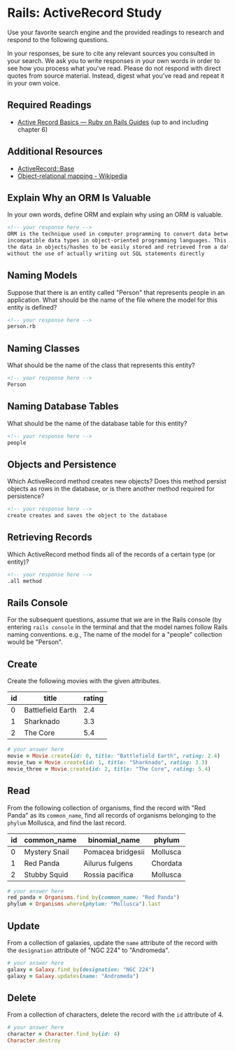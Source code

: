 # Rails: ActiveRecord Study

Use your favorite search engine and the provided readings to research and
respond to the following questions.

In your responses, be sure to cite any relevant sources you consulted in your
search. We ask you to write responses in your own words in order to see how you
process what you've read. Please do not respond with direct quotes from source
material. Instead, digest what you've read and repeat it in your own voice.

## Required Readings

-   [Active Record Basics — Ruby on Rails Guides](http://guides.rubyonrails.org/active_record_basics.html)
    (up to and including chapter 6)

## Additional Resources
-   [ActiveRecord::Base](http://api.rubyonrails.org/classes/ActiveRecord/Base.html)
-   [Object-relational mapping - Wikipedia](https://en.wikipedia.org/wiki/Object-relational_mapping)

## Explain Why an ORM Is Valuable

In your own words, define ORM and explain why using an ORM is valuable.

```md
<!-- your response here -->
ORM is the technique used in computer programming to convert data between
incompatible data types in object-oriented programming languages. This allows
the data in objects/hashes to be easily stored and retrieved from a databse
without the use of actually writing out SQL statements directly
```

## Naming Models

Suppose that there is an entity called "Person" that represents people in an
application. What should be the name of the file where the model for this entity
is defined?

```md
<!-- your response here -->
person.rb

```

## Naming Classes

What should be the name of the class that represents this entity?

```md
<!-- your response here -->
Person
```

## Naming Database Tables

What should be the name of the database table for this entity?

```md
<!-- your response here -->
people

```

## Objects and Persistence

Which ActiveRecord method creates new objects? Does this method persist objects
as rows in the database, or is there another method required for persistence?

```md
<!-- your response here -->
create creates and saves the object to the database
```

## Retrieving Records

Which ActiveRecord method finds all of the records of a certain type (or
entity)?

```md
<!-- your response here -->
.all method
```

## Rails Console

For the subsequent questions, assume that we are in the Rails console (by
entering `rails console` in the terminal and that the model names follow Rails
naming conventions.  e.g., The name of the model for a "people" collection would
be "Person".

## Create

Create the following movies with the given attributes.

| id | title | rating |
| --- | --- | --- |
| 0 | Battlefield Earth | 2.4 |
| 1 | Sharknado | 3.3 |
| 2 | The Core | 5.4 |

```ruby
# your answer here
movie = Movie.create(id: 0, title: "Battlefield Earth", rating: 2.4)
movie_two = Movie.create(id: 1, title: "Sharknado", rating: 3.3)
movie_three = Movie.create(id: 2, title: "The Core", rating: 5.4)
```

## Read

From the following collection of organisms, find the record with "Red Panda" as
its `common_name`, find all records of organisms belonging to the `phylum`
Mollusca, and find the last record.

| id | common_name | binomial_name | phylum |
| --- | --- | --- | --- |
| 0 | Mystery Snail | Pomacea bridgesii | Mollusca |
| 1 | Red Panda | Ailurus fulgens | Chordata |
| 2 | Stubby Squid | Rossia pacifica | Mollusca |

```ruby
# your answer here
red_panda = Organisms.find_by(common_name: "Red Panda")
phylum = Organisms.where(phylum: "Mollusca").last

```

## Update

From a collection of galaxies, update the `name` attribute of the record with
the `designation` attribute of "NGC 224" to "Andromeda".

```ruby
# your answer here
galaxy = Galaxy.find_by(designation: "NGC 224")
galaxy = Galaxy.updates(name: "Andromeda")
```

## Delete

From a collection of characters, delete the record with the `id` attribute of 4.

```ruby
# your answer here
character = Character.find_by(id: 4)
Character.destroy
```
